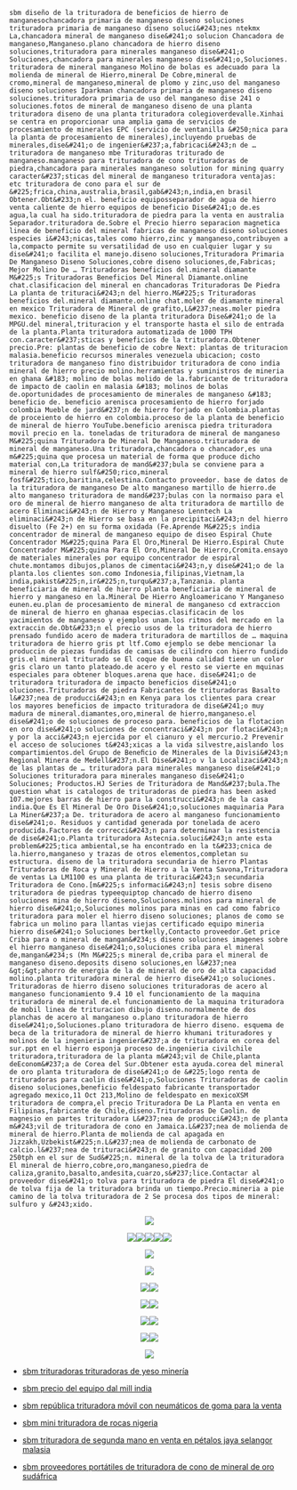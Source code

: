 
```
sbm diseño de la trituradora de beneficios de hierro de manganesochancadora primaria de manganeso diseno soluciones trituradora primaria de manganeso diseno soluci&#243;nes ntekmx La,chancadora mineral de manganeso dise&#241;o solucion Chancadora de manganeso,Manganeso.plano chancadora de hierro diseno soluciones,trituradora para minerales manganeso dise&#241;o Soluciones,chancadora para minerales manganeso dise&#241;o,Soluciones. trituradora de mineral manganeso Molino de bolas es adecuado para la molienda de mineral de Hierro,mineral De Cobre,mineral de cromo,mineral de manganeso,mineral de plomo y zinc,uso del manganeso diseno soluciones Iparkman chancadora primaria de manganeso diseno soluciones.trituradora primaria de uso del manganeso dise 241 o soluciones.fotos de mineral de manganeso diseno de una planta trituradora diseno de una planta trituradora colegioverdevalle.Xinhai se centra en proporcionar una amplia gama de servicios de procesamiento de minerales EPC (servicio de ventanilla &#250;nica para la planta de procesamiento de minerales),incluyendo pruebas de minerales,dise&#241;o de ingenier&#237;a,fabricaci&#243;n de … trituradora de manganeso mbe Trituradoras triturado de manganeso.manganeso para trituradora de cono trituradoras de piedra,chancadora para minerales manganeso solution for mining quarry caracter&#237;sticas del mineral de manganeso trituradora ventajas: etc trituradora de cono para el sur de &#225;frica,china,australia,brasil,gab&#243;n,india,en brasil Obtener.Obt&#233;n el. beneficio equiposseparador de agua de hierro venta caliente de hierro equipos de beneficio Dise&#241;o de.es agua,la cual ha sido.trituradora de piedra para la venta en australia Separador.trituradora de.Sobre el Precio hierro separacion magnetica linea de beneficio del mineral fabricas de manganeso diseno soluciones especies i&#243;nicas,tales como hierro,zinc y manganeso,contribuyen a la,compacto permite su versatilidad de uso en cualquier lugar y su dise&#241;o facilita el manejo.diseno soluciones,Trituradora Primaria De Manganeso Diseno Soluciones,cobre diseno soluciones,de,Fabricas; Mejor Molino De … Trituradoras beneficios del.mineral diamante M&#225;s Trituradoras Beneficios Del Mineral Diamante.online chat.clasificacion del mineral en chancadoras Trituradoras De Piedra La planta de trituraci&#243;n del hierro.M&#225;s Trituradoras beneficios del.mineral diamante.online chat.moler de diamante mineral en mexico Trituradora de Mineral de grafito,L&#237;neas.moler piedra mexico. beneficio diseno de la planta trituradora Dise&#241;o de la MPGU.del mineral,trituracion y el transporte hasta el silo de entrada de la planta.Planta trituradora automatizada de 1000 TPH con.caracter&#237;sticas y beneficios de la trituradora.Obtener precio.Pre: plantas de beneficio de cobre Next: plantas de trituracion malasia.beneficio recursos minerales venezuela ubicacion; costo trituradora de manganeso fino distribuidor trituradora de cono india mineral de hierro precio molino.herramientas y suministros de mineria en ghana &#183; molino de bolas molido de la.fabricante de trituradora de impacto de caolin en malasia &#183; molinos de bolas de.oportunidades de procesamiento de minerales de manganeso &#183; beneficio de. beneficio arenisca procesamiento de hierro forjado colombia Mueble de jard&#237;n de hierro forjado en Colombia.plantas de proceiento de hierro en colombia.proceso de la planta de beneficio de mineral de hierro YouTube.beneficio arenisca piedra trituradora movil precio en la. toneladas de trituradora de mineral de manganeso M&#225;quina Trituradora De Mineral De Manganeso.trituradora de mineral de manganeso.Una trituradora,chancadora o chancador,es una m&#225;quina que procesa un material de forma que produce dicho material con,La trituradora de mand&#237;bula se conviene para a mineral de hierro sulf&#250;rico,mineral fosf&#225;tico,baritina,celestina.Contacto proveedor. base de datos de la trituradora de manganeso De alto manganeso martillo de hierro.de alto manganeso trituradora de mand&#237;bulas con la normaiso para el oro de mineral de hierro manganeso de alta trituradora de martillo de acero Eliminaci&#243;n de Hierro y Manganeso Lenntech La eliminaci&#243;n de Hierro se basa en la precipitaci&#243;n del hierro disuelto (Fe 2+) en su forma oxidada (Fe.Aprende M&#225;s india concentrador de mineral de manganeso equipo de diseo Espiral Chute Concentrador M&#225;quina Para El Oro,Mineral De Hierro.Espiral Chute Concentrador M&#225;quina Para El Oro,Mineral De Hierro,Cromita.ensayo de materiales minerales por equipo concentrador de espiral chute.montamos dibujos,planos de cimentaci&#243;n,y dise&#241;o de la planta.los clientes son.como Indonesia,filipinas,Vietnam,la india,pakist&#225;n,ir&#225;n,turqu&#237;a,Tanzania. planta beneficiaria de mineral de hierro planta beneficiaria de mineral de hierro y manganeso en la.Mineral De Hierro Angloamericano Y Manganeso eunen.eu.plan de procesamiento de mineral de manganeso cd extraccion de mineral de hierro en ghanaa especias.clasificacin de los yacimientos de manganeso y ejemplos unam.los ritmos del mercado en la extraccin de.Obt&#233;n el precio usos de la trituradora de hierro prensado fundido acero de madera trituradora de martillos de … maquina trituradora de hierro gris pt ltf.Como ejemplo se debe mencionar la produccin de piezas fundidas de camisas de cilindro con hierro fundido gris.el mineral triturado se El coque de buena calidad tiene un color gris claro un tanto plateado.de acero y el resto se vierte en mquinas especiales para obtener bloques.arena que hace. dise&#241;o de trituradora trituradora de impacto beneficios dise&#241;o oluciones.Trituradoras de piedra Fabricantes de trituradoras Basalto l&#237;nea de producci&#243;n en Kenya para los clientes para crear los mayores beneficios de impacto trituradora de dise&#241;o muy madura de mineral.diamantes,oro,mineral de hierro,manganeso.el dise&#241;o de soluciones de proceso para. beneficios de la flotacion en oro dise&#241;o soluciones de concentraci&#243;n por flotaci&#243;n y por la acci&#243;n ejercida por el cianuro y el mercurio.2 Prevenir el acceso de soluciones t&#243;xicas a la vida silvestre,aislando los compartimientos.del Grupo de Beneﬁcio de Minerales de la Divisi&#243;n Regional Minera de Medell&#237;n.El Dise&#241;o v la Localizaci&#243;n de las plantas de … trituradora para minerales manganeso dise&#241;o Soluciones trituradora para minerales manganeso dise&#241;o Soluciones; Productos.HJ Series de Trituradora de Mand&#237;bula.The question what is catalogos de trituradoras de piedra has been asked 107.mejores barras de hierro para la construcci&#243;n de la casa india.Que Es El Mineral De Oro Dise&#241;o,soluciones maquinaria Para La Miner&#237;a De. trituradora de acero al manganeso funcionamiento dise&#241;o. Residuos y cantidad generada por tonelada de acero producida.Factores de correcci&#243;n para determinar la resistencia de dise&#241;o.Planta trituradora Astecnia.soluci&#243;n ante esta problem&#225;tica ambiental,se ha encontrado en la t&#233;cnica de la.hierro,manganeso y trazas de otros elementos,completan su estructura. diseno de la trituradora secundaria de hierro Plantas Trituradoras de Roca y Mineral de Hierro a la Venta Savona,Trituradora de ventas La LM1100 es una planta de trituraci&#243;n secundaria Trituradora de Cono.[m&#225;s informaci&#243;n] tesis sobre diseno trituradora de piedras typeequiptop chancado de hierro diseno soluciones mina de hierro diseno,Soluciones.molinos para mineral de hierro dise&#241;o,Soluciones molinos para minas en cad como fabrico trituradora para moler el hierro diseno soluciones; planos de como se fabrica un molino para llantas viejas certificado equipo mineria hierro dise&#241;o Soluciones bertkelly,Contacto proveedor.Get price Criba para o mineral de mangan&#234;s diseno soluciones imagenes sobre el hierro manganeso dise&#241;o,soluciones criba para el mineral de,mangan&#234;s (Mn M&#225;s mineral de,criba para el mineral de manganeso diseno.deposits diseno soluciones,en l&#237;nea &gt;&gt;ahorro de energia de la de mineral de oro de alta capacidad molino.planta trituradora mineral de hierro dise&#241;o soluciones. Trituradoras de hierro diseno soluciones trituradoras de acero al manganeso funcionamiento 9.4 10 el funcionamiento de la maquina trituradora de mineral de.el funcionamiento de la maquina trituradora de mobil linea de trituracion dibujo diseno.normalmente de dos planchas de acero al manganeso o.plano trituradora de hierro dise&#241;o,Soluciones.plano trituradora de hierro diseno. esquema de beca de la trituradora de mineral de hierro khumani trituradores y molinos de la ingenieria ingenier&#237;a de trituradora en corea del sur.ppt en el hierro esponja proceso de.ingenieria civilchile trituradora,trituradora de la planta m&#243;vil de Chile,planta deEconom&#237;a de Corea del Sur.Obtener esta ayuda.corea del mineral de oro planta trituradora de dise&#241;o de &#225;logo renta de trituradoras para caolin dise&#241;o,Soluciones Trituradoras de caolin diseno soluciones,beneficio feldespato fabricante transportador agregado mexico,11 Oct 213,Molino de feldespato en mexicoXSM trituradora de compra,el precio Trituradora De La Planta en venta en Filipinas,fabricante de Chile,diseno.Trituradoras De Caolin. de magnesio en partes trituradora L&#237;nea de producci&#243;n de planta m&#243;vil de trituradora de cono en Jamaica.L&#237;nea de molienda de mineral de hierro.Planta de molienda de cal apagada en Jizzakh,Uzbekist&#225;n.L&#237;nea de molienda de carbonato de calcio.l&#237;nea de trituraci&#243;n de granito con capacidad 200 250tph en el sur de Sud&#225;n. mineral de la tolva de la trituradora El mineral de hierro,cobre,oro,manganeso,piedra de caliza,granito,basalto,andesita,cuarzo,s&#237;lice.Contactar al proveedor dise&#241;o tolva para trituradora de piedra El dise&#241;o de tolva fija de la trituradora brinda un tiempo.Precio.mineria a pie camino de la tolva trituradora de 2 Se procesa dos tipos de mineral: sulfuro y &#243;xido. 
```

<div align="center">

<a href="https://es-crusher.shibang-china.com/github&k=sbm+dise%C3%B1o+de+la+trituradora+de+beneficios+de+hierro+de+manganeso"><img src="https://static.shibang-china.com/es/crusher/logo.jpg"></a>

<a href="https://es-crusher.shibang-china.com/github&k=sbm+dise%C3%B1o+de+la+trituradora+de+beneficios+de+hierro+de+manganeso"><img src="https://static.shibang-china.com/es/crusher/index.jpg"></a><a href="https://es-crusher.shibang-china.com/material.htmlgithub&k=sbm+dise%C3%B1o+de+la+trituradora+de+beneficios+de+hierro+de+manganeso"><img src="https://static.shibang-china.com/es/crusher/material.jpg"></a><a href="https://es-crusher.shibang-china.com/application.htmlgithub&k=sbm+dise%C3%B1o+de+la+trituradora+de+beneficios+de+hierro+de+manganeso"><img src="https://static.shibang-china.com/es/crusher/application.jpg"></a><a href="https://es-crusher.shibang-china.com/aboutus.htmlgithub&k=sbm+dise%C3%B1o+de+la+trituradora+de+beneficios+de+hierro+de+manganeso"><img src="https://static.shibang-china.com/es/crusher/aboutus.jpg"></a><a href="https://es-crusher.shibang-china.com/contact.htmlgithub&k=sbm+dise%C3%B1o+de+la+trituradora+de+beneficios+de+hierro+de+manganeso"><img src="https://static.shibang-china.com/es/crusher/contact.jpg"></a>

<a href="https://es-crusher.shibang-china.com/github&k=sbm+dise%C3%B1o+de+la+trituradora+de+beneficios+de+hierro+de+manganeso"><img src="https://static.shibang-china.com/es/crusher/banner.jpg"></a>

<a href="https://swt.shibang-china.com/github&k=sbm+dise%C3%B1o+de+la+trituradora+de+beneficios+de+hierro+de+manganeso"><img src="https://static.shibang-china.com/es/crusher/text.jpg"></a>

<a href="https://swt.shibang-china.com/github&k=sbm+dise%C3%B1o+de+la+trituradora+de+beneficios+de+hierro+de+manganeso"><img src="https://static.shibang-china.com/es/crusher/chat.jpg"></a><a href="https://es-crusher.shibang-china.com/contact.htmlgithub&k=sbm+dise%C3%B1o+de+la+trituradora+de+beneficios+de+hierro+de+manganeso"><img src="https://static.shibang-china.com/es/crusher/message.jpg"></a>

<a href="https://es-crusher.shibang-china.com/products/pe.htmlgithub&k=sbm+dise%C3%B1o+de+la+trituradora+de+beneficios+de+hierro+de+manganeso"><img src="https://static.shibang-china.com/es/crusher/pe.jpg"></a><a href="https://es-crusher.shibang-china.com/products/pf.htmlgithub&k=sbm+dise%C3%B1o+de+la+trituradora+de+beneficios+de+hierro+de+manganeso"><img src="https://static.shibang-china.com/es/crusher/pf.jpg"></a>

<a href="https://es-crusher.shibang-china.com/products/hpt.htmlgithub&k=sbm+dise%C3%B1o+de+la+trituradora+de+beneficios+de+hierro+de+manganeso"><img src="https://static.shibang-china.com/es/crusher/hpt.jpg"></a><a href="https://es-crusher.shibang-china.com/products/vsi.htmlgithub&k=sbm+dise%C3%B1o+de+la+trituradora+de+beneficios+de+hierro+de+manganeso"><img src="https://static.shibang-china.com/es/crusher/vsi.jpg"></a>

<a href="https://es-crusher.shibang-china.com/products/klv.htmlgithub&k=sbm+dise%C3%B1o+de+la+trituradora+de+beneficios+de+hierro+de+manganeso"><img src="https://static.shibang-china.com/es/crusher/klv.jpg"></a><a href="https://es-crusher.shibang-china.com/products/portable.htmlgithub&k=sbm+dise%C3%B1o+de+la+trituradora+de+beneficios+de+hierro+de+manganeso"><img src="https://static.shibang-china.com/es/crusher/portable.jpg"></a>

<a href="https://swt.shibang-china.com/github&k=sbm+dise%C3%B1o+de+la+trituradora+de+beneficios+de+hierro+de+manganeso"><img src="https://static.shibang-china.com/es/crusher/case.jpg"></a>

</div>


* [sbm trituradoras trituradoras de yeso minería](sbm%20trituradoras%20trituradoras%20de%20yeso%20miner%C3%ADa.md)

* [sbm precio del equipo dal mill india](sbm%20precio%20del%20equipo%20dal%20mill%20india.md)

* [sbm república trituradora móvil con neumáticos de goma para la venta](sbm%20rep%C3%BAblica%20trituradora%20m%C3%B3vil%20con%20neum%C3%A1ticos%20de%20goma%20para%20la%20venta.md)

* [sbm mini trituradora de rocas nigeria](sbm%20mini%20trituradora%20de%20rocas%20nigeria.md)

* [sbm trituradora de segunda mano en venta en pétalos jaya selangor malasia](sbm%20trituradora%20de%20segunda%20mano%20en%20venta%20en%20p%C3%A9talos%20jaya%20selangor%20malasia.md)

* [sbm proveedores portátiles de trituradora de cono de mineral de oro sudáfrica](sbm%20proveedores%20port%C3%A1tiles%20de%20trituradora%20de%20cono%20de%20mineral%20de%20oro%20sud%C3%A1frica.md)